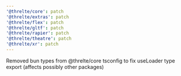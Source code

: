 ```yaml
---
'@threlte/core': patch
'@threlte/extras': patch
'@threlte/flex': patch
'@threlte/gltf': patch
'@threlte/rapier': patch
'@threlte/theatre': patch
'@threlte/xr': patch
---
```


Removed bun types from @threlte/core tsconfig to fix useLoader type export (affects possibly other packages)
